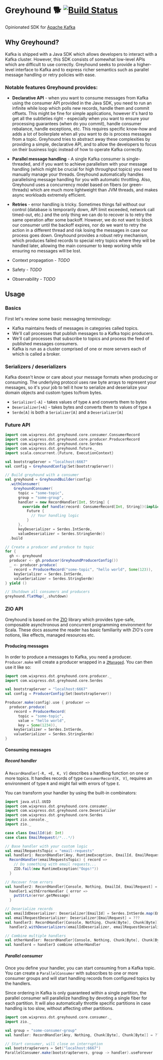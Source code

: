 # Greyhound 🐕 [![Build Status](https://travis-ci.com/wix-incubator/greyhound.svg?branch=master)](https://travis-ci.com/wix-incubator/greyhound)

Opinionated SDK for [Apache Kafka](https://kafka.apache.org/)

## Why Greyhound?

Kafka is shipped with a Java SDK which allows developers to interact with a Kafka cluster.
However, this SDK consists of somewhat low-level APIs which are difficult to use correctly.
Greyhound seeks to provide a higher-level interface to Kafka and to express richer
semantics such as parallel message handling or retry policies with ease.

### Notable features Greyhound provides:

 * **Declarative API** - when you want to consume messages from Kafka using the consumer API
   provided in the Java SDK, you need to run an infinite while loop which polls new records,
   handle them and commit offsets. This might be fine for simple applications, however it's hard
   to get all the subtleties right - especially when you want to ensure your processing guarantees
   (when do you commit), handle consumer rebalance, handle exceptions, etc. This requires specific
   know-how and adds a lot of boilerplate when all you want to do is process messages from a topic.
   Greyhound tries to abstract away these complexities by providing a simple, declarative API, and
   to allow the developers to focus on their business logic instead of how to operate Kafka correctly.
   
 * **Parallel message handling** - A single Kafka consumer is single-threaded, and if you want to
   achieve parallelism with your message handling (which might be crucial for high throughput
   topics) you need to manually manage your threads. Greyhound automatically handles parallelising
   message handling for you with automatic throttling. Also, Greyhound uses a concurrency model
   based on fibers (or green-threads) which are much more lightweight than JVM threads,
   and makes async workloads extremely efficient.
   
 * **Retries** - error handling is tricky. Sometimes things fail without our control (database is
   temporarily down, API limit exceeded, network call timed-out, etc.) and the only thing we can do
   to recover is to retry the same operation after some backoff. However, we do not want to block
   our consumer until the backoff expires, nor do we want to retry the action in a different thread
   and risk losing the messages in case our process goes down. Greyhound provides a robust retry
   mechanism, which produces failed records to special retry topics where they will be handled later,
   allowing the main consumer to keep working while ensuring no messages will be lost.
 
 * Context propagation - _TODO_
 * Safety - _TODO_
 * Observability - _TODO_

## Usage

### Basics

First let's review some basic messaging terminology:

 * Kafka maintains feeds of messages in categories called topics.
 * We'll call processes that publish messages to a Kafka topic producers.
 * We'll call processes that subscribe to topics and process the feed of published messages consumers.
 * Kafka is run as a cluster comprised of one or more servers each of which is called a broker.

### Serializers / deserializers

Kafka doesn't know or care about your message formats when producing or consuming. The underlying
protocol uses raw byte arrays to represent your messages, so it's your job to tell it how to serialize
and deserialize your domain objects and custom types to/from bytes.

 * `Serializer[-A]` - takes values of type `A` and converts them to bytes
 * `Deserializer[+A]` - takes bytes and converts them to values of type `A`
 * `Serde[A]` is both a `Serializer[A]` and a `Deserializer[A]`

### Future API

```scala
import com.wixpress.dst.greyhound.core.consumer.ConsumerRecord
import com.wixpress.dst.greyhound.core.producer.ProducerRecord
import com.wixpress.dst.greyhound.core.Serdes
import com.wixpress.dst.greyhound.future._
import scala.concurrent.{Future, ExecutionContext}

val bootstrapServer = "localhost:6667"
val config = GreyhoundConfig(Set(bootstrapServer))

// Build greyhound with a consumer
val greyhound = GreyhoundBuilder(config)
  .withConsumer(
    GreyhoundConsumer(
      topic = "some-topic",
      group = "some-group",
      handler = new RecordHandler[Int, String] {
        override def handle(record: ConsumerRecord[Int, String])(implicit ec: ExecutionContext): Future[Any] =
          Future {
            // Your handling logic
          }
      },
      keyDeserializer = Serdes.IntSerde,
      valueDeserializer = Serdes.StringSerde))
  .build

// Create a producer and produce to topic
for {
  gh <- greyhound
  producer <- gh.producer(GreyhoundProducerConfig())
  _ <- producer.produce(
    record = ProducerRecord("some-topic", "hello world", Some(123)),
    keySerializer = Serdes.IntSerde,
    valueSerializer = Serdes.StringSerde)
} yield ()

// Shutdown all consumers and producers
greyhound.flatMap(_.shutdown)
```

### ZIO API

Greyhound is based on the [ZIO](https://zio.dev/) library which provides type-safe,
composable asynchronous and concurrent programming environment for Scala. These docs
assume the reader has basic familiarity with ZIO's core notions, like effects, managed
resources etc.

#### Producing messages

In order to produce a messages to Kafka, you need a producer. `Producer.make` will create a
producer wrapped in a [`ZManaged`](https://zio.dev/docs/datatypes/datatypes_managed).
You can then use it like so:

```scala
import com.wixpress.dst.greyhound.core.producer._
import com.wixpress.dst.greyhound.core.Serdes

val bootstrapServer = "localhost:6667"
val config = ProducerConfig(Set(bootstrapServer))

Producer.make(config).use { producer =>
  producer.produce(
    record = ProducerRecord(
      topic = "some-topic",
      value = "hello world",
      key = Some(1234)),
    keySerializer = Serdes.IntSerde,
    valueSerializer = Serdes.StringSerde)
}
``` 

#### Consuming messages

##### Record handler

A `RecordHandler[-R, +E, K, V]` describes a handling function on one or more topics. It handles records
of type `ConsumerRecord[K, V]`, requires an environment of type `R` and might fail with errors of type `E`.

You can transform your handler by using the built-in combinators:

```scala
import java.util.UUID
import com.wixpress.dst.greyhound.core.consumer._
import com.wixpress.dst.greyhound.core.Deserializer
import com.wixpress.dst.greyhound.core.Serdes
import zio.console._
import zio._

case class EmailId(id: Int)
case class EmailRequest(/*...*/)

// Base handler with your custom logic
val emailRequestsTopic = "email-requests"
val handler1: RecordHandler[Any, RuntimeException, EmailId, EmailRequest] =
  RecordHandler(emailRequestsTopic) { record =>
    // Do something with email requests...
    ZIO.fail(new RuntimeException("Oops!"))
  }

// Recover from errors
val handler2: RecordHandler[Console, Nothing, EmailId, EmailRequest] =
  handler1.withErrorHandler { error =>
    putStrLn(error.getMessage)
  }

// Deserialize records
val emailIdDeserializer: Deserializer[EmailId] = Serdes.IntSerde.map(EmailId)
val emailRequestDeserializer: Deserializer[EmailRequest] = ???
val handler3: RecordHandler[Console, Nothing, Chunk[Byte], Chunk[Byte]] =
  handler2.withDeserializers(emailIdDeserializer, emailRequestDeserializer)

// Combine multiple handlers
val otherHandler: RecordHandler[Console, Nothing, Chunk[Byte], Chunk[Byte]] = ???
val handler4 = handler3 combine otherHandler
```

##### Parallel consumer 

Once you define your handler, you can start consuming from a Kafka topic. You can
create a `ParallelConsumer` with subscribes to one or more consumer groups and will start
handling records from configured topics by the handlers.

Since ordering in Kafka is only guaranteed within a single partition, the parallel consumer
will parallelize handling by devoting a single fiber for each partition. It will also automatically
throttle specific partitions in case handling is too slow, without affecting other partitions.

```scala
import com.wixpress.dst.greyhound.core.consumer._
import zio._

val group = "some-consumer-group"
val handler: RecordHandler[Any, Nothing, Chunk[Byte], Chunk[Byte]] = ???

// Start consumer, will close on interruption
val bootstrapServers = Set("localhost:6667")
ParallelConsumer.make(bootstrapServers, group -> handler).useForever
```

